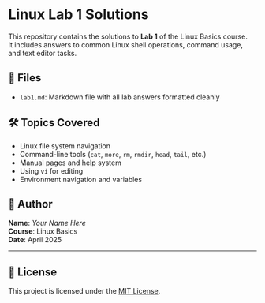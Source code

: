 
# Linux Lab 1 Solutions

This repository contains the solutions to **Lab 1** of the Linux Basics course.  
It includes answers to common Linux shell operations, command usage, and text editor tasks.

## 📂 Files

- `lab1.md`: Markdown file with all lab answers formatted cleanly

## 🛠️ Topics Covered

- Linux file system navigation
- Command-line tools (`cat`, `more`, `rm`, `rmdir`, `head`, `tail`, etc.)
- Manual pages and help system
- Using `vi` for editing
- Environment navigation and variables

## 👤 Author

**Name**: *Your Name Here*  
**Course**: Linux Basics  
**Date**: April 2025

---

## 🪪 License

This project is licensed under the [MIT License](LICENSE).
